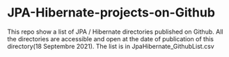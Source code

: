 # JPA-Hibernate-projects-on-Github
This repo show a list of JPA / Hibernate directories published on Github. All the directories are accessible and open at the date of publication of this directory(18 Septembre 2021). The list is in JpaHibernate_GithubList.csv
